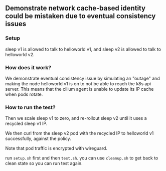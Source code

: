 ## Demonstrate network cache-based identity could be mistaken due to eventual consistency issues

### Setup

sleep v1 is allowed to talk to helloworld v1, and sleep v2 is allowed to talk to helloworld v2.

### How does it work?
We demonstrate eventual consistency issue by simulating an "outage" and making the node helloworld v1 is on to not be able to reach the k8s api server. This means that the cilium agent is unable to update its IP cache when pods rotate.

### How to run the test?
Then we scale sleep v1 to zero, and re-rollout sleep v2 until it uses a recycled sleep v1 IP.

We then curl from the sleep v2 pod with the recycled IP to helloworld v1 successfully, against the policy.

Note that pod traffic is encrypted with wireguard.

run `setup.sh` first and then `test.sh`. you can use `cleanup.sh` to get back to clean state so you can run test again.

